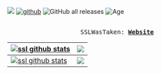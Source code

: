 ![](https://komarev.com/ghpvc/?username=ssllllll)
  [![github](https://img.shields.io/github/followers/ssllllll?label=follow&style=social)](https://github.com/ssllllll) 
    ![GitHub all releases](https://img.shields.io/github/downloads/ssllllll/OyVey-Continued-FaxHack-Owned/total)
      ![Age](https://shields.io/badge/Age-17-black)</br></br>
<p align="center">
  <samp>
    SSLWasTaken:
    <b><a href="https://ssllllll.github.io/mysite/">Website</a></b>
    <b><a href="https://ssllllll.github.io/mysite/"></a></b>
</samp><br>
</p>




| <a href="https://discord.c99.nl/widget/theme-2/864707443837894677.png"><img align="center" src="https://discord.c99.nl/widget/theme-2/864707443837894677.png" alt="ssl github stats" /></a> | <a href="https://github-readme-stats.vercel.app/api/pin/?username=ssllllll&theme=radical&repo=OyVey-Continued-FaxHack-Owned&show_owner=true"><img align="center" src="https://github-readme-stats.vercel.app/api/pin/?username=ssllllll&theme=radical&repo=OyVey-Continued-FaxHack-Owned&show_owner=true" /></a> |
| ------------- | ------------- |
| <a href="https://github-readme-stats.vercel.app/api?username=ssllllll&theme=radical&show_icons=true&count_private=true"><img align="center" src="https://github-readme-stats.vercel.app/api?username=ssllllll&theme=radical&show_icons=true&count_private=true" alt="ssl github stats" /></a> | <a href="https://github-readme-stats.vercel.app/api/top-langs/?username=ssllllll&layout=compact&theme=radical&langs_count=7&count_private=true"><img align="center" src="https://github-readme-stats.vercel.app/api/top-langs/?username=ssllllll&layout=compact&theme=radical&langs_count=7&count_private=true" /></a> |

